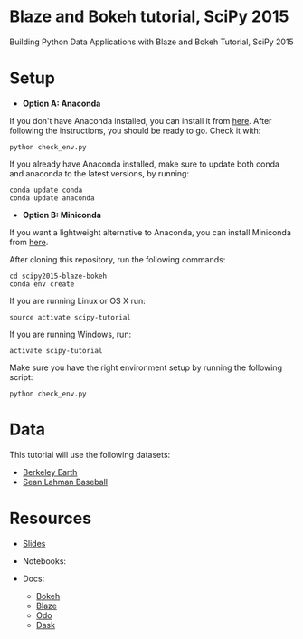 # Blaze and Bokeh tutorial, SciPy 2015

Building Python Data Applications with Blaze and Bokeh Tutorial, SciPy 2015

# Setup

- **Option A: Anaconda**

If you don't have Anaconda installed, you can install it from [here](https://store.continuum.io/cshop/anaconda/).
After following the instructions, you should be ready to go. Check it with:

```
python check_env.py
```

If you already have Anaconda installed, make sure to update both conda and anaconda 
to the latest versions, by running:

```
conda update conda
conda update anaconda
```

- **Option B: Miniconda**

If you want a lightweight alternative to Anaconda, you can install Miniconda from 
[here](http://conda.pydata.org/miniconda.html).

After cloning this repository, run the following commands:

```
cd scipy2015-blaze-bokeh
conda env create
```

If you are running Linux or OS X run:

```
source activate scipy-tutorial
```

If you are running Windows, run:

```
activate scipy-tutorial
```


Make sure you have the right environment setup by running the following script:

```
python check_env.py
```

# Data

This tutorial will use the following datasets:

- [Berkeley Earth](http://www.berkeleyearth.org)
- [Sean Lahman Baseball](http://www.seanlahman.com/baseball-archive/statistics/)

# Resources

- [Slides](http://chdoig.github.com/scipy2015-blaze-bokeh)

- Notebooks:

- Docs:

    + [Bokeh](http://bokeh.pydata.org/en/latest/)
    + [Blaze](http://blaze.pydata.org/en/latest/)
    + [Odo](http://odo.readthedocs.org/en/latest/)
    + [Dask](http://dask.readthedocs.org/en/latest/)










